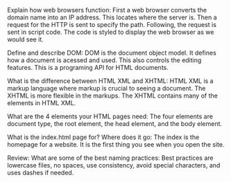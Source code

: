 Explain how web browsers function: First a web browser converts the domain name into an IP address. This locates where the server is. Then a request for the HTTP is sent to specify the path. Following, the request is sent in script code. The code is styled to display the web browser as we would see it. 

Define and describe DOM: DOM is the document object model. It defines how a document is acessed and used. This also controls the editing features. This is a programing API for HTML documents. 

What is the difference between HTML XML and XHTML: HTML XML is a markup language where markup is crucial to seeing a document. The XHTML is more flexible in the markups. The XHTML contains many of the elements in HTML XML. 

What are the 4 elements your HTML pages need: The four elements are document type, the root element, the head element, and the body element. 

What is the index.html page for? Where does it go: The index is the homepage for a website. It is the first thing you see when you open the site. 

Review: What are some of the best naming practices: Best practices are lowercase files, no spaces, use consistency, avoid special characters, and uses dashes if needed. 
